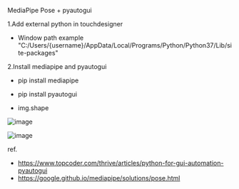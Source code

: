 MediaPipe Pose + pyautogui

1.Add external python in touchdesigner 
  - Window path example "C:/Users/{username}/AppData/Local/Programs/Python/Python37/Lib/site-packages"

2.Install mediapipe and pyautogui
  - pip install mediapipe
  - pip install pyautogui

- img.shape
 
![image](https://user-images.githubusercontent.com/17475338/125661696-704dbae8-a428-40b9-9acf-f709db3d0ea0.png)


![image](https://user-images.githubusercontent.com/17475338/125663062-a0e04d8b-aa89-4f08-b81a-4f9c1b0598a2.png)


ref.
- https://www.topcoder.com/thrive/articles/python-for-gui-automation-pyautogui
- https://google.github.io/mediapipe/solutions/pose.html

